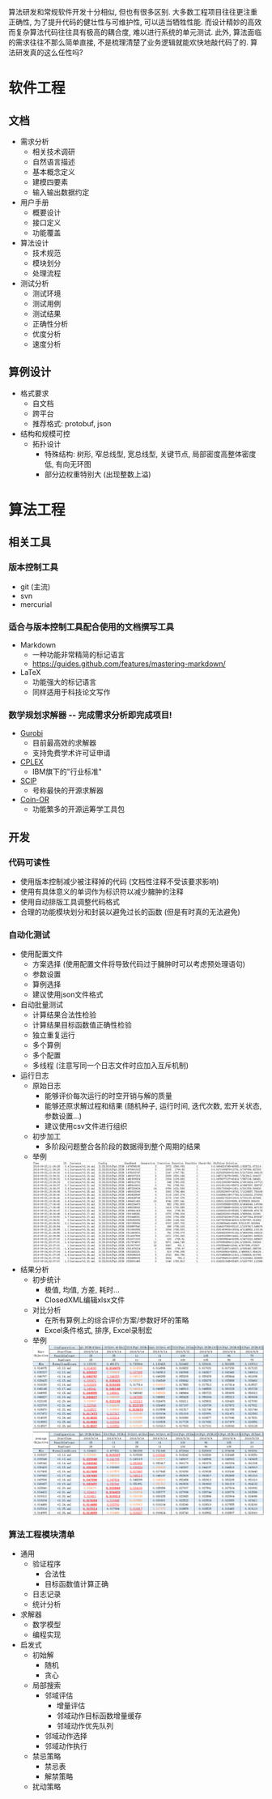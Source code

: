 算法研发和常规软件开发十分相似, 但也有很多区别.
大多数工程项目往往更注重正确性, 为了提升代码的健壮性与可维护性, 可以适当牺牲性能.
而设计精妙的高效而复杂算法代码往往具有极高的耦合度, 难以进行系统的单元测试.
此外, 算法面临的需求往往不那么简单直接, 不是梳理清楚了业务逻辑就能欢快地敲代码了的.
算法研发真的这么任性吗?



# 软件工程

## 文档

- 需求分析
  - 相关技术调研
  - 自然语言描述
  - 基本概念定义
  - 建模四要素
  - 输入输出数据约定
- 用户手册
  - 概要设计
  - 接口定义
  - 功能覆盖
- 算法设计
  - 技术规范
  - 模块划分
  - 处理流程
- 测试分析
  - 测试环境
  - 测试用例
  - 测试结果
  - 正确性分析
  - 优度分析
  - 速度分析


## 算例设计

- 格式要求
  - 自文档
  - 跨平台
  - 推荐格式: protobuf, json
- 结构和规模可控
  - 拓扑设计
    - 特殊结构: 树形, 窄总线型, 宽总线型, 关键节点, 局部密度高整体密度低, 有向无环图
    - 部分边权重特别大 (出现整数上溢)



# 算法工程

## 相关工具

### 版本控制工具

- git (主流)
- svn
- mercurial

### 适合与版本控制工具配合使用的文档撰写工具

- Markdown
  - 一种功能非常精简的标记语言
  - https://guides.github.com/features/mastering-markdown/
- LaTeX
  - 功能强大的标记语言
  - 同样适用于科技论文写作

### 数学规划求解器 -- 完成需求分析即完成项目!

- [Gurobi](http://www.gurobi.com/)
  - 目前最高效的求解器
  - 支持免费学术许可证申请
- [CPLEX](https://www.ibm.com/software/commerce/optimization/cplex-optimizer/)
  - IBM旗下的"行业标准"
- [SCIP](http://scip.zib.de/)
  - 号称最快的开源求解器
- [Coin-OR](https://projects.coin-or.org/Cbc)
  - 功能繁多的开源运筹学工具包


## 开发

### 代码可读性

- 使用版本控制减少被注释掉的代码 (文档性注释不受该要求影响)
- 使用有具体意义的单词作为标识符以减少臃肿的注释
- 使用自动排版工具调整代码格式
- 合理的功能模块划分和封装以避免过长的函数 (但是有时真的无法避免)

### 自动化测试

- 使用配置文件
  - 方案选择 (使用配置文件将导致代码过于臃肿时可以考虑预处理语句)
  - 参数设置
  - 算例选择
  - 建议使用json文件格式
- 自动批量测试
  - 计算结果合法性检验
  - 计算结果目标函数值正确性检验
  - 独立重复运行
  - 多个算例
  - 多个配置
  - 多线程 (注意写同一个日志文件时应加入互斥机制)
- 运行日志
  - 原始日志
    - 能够评价每次运行的时空开销与解的质量
    - 能够还原求解过程和结果 (随机种子, 运行时间, 迭代次数, 宏开关状态, 参数设置...)
    - 建议使用csv文件进行组织
  - 初步加工
    - 多阶段问题整合各阶段的数据得到整个周期的结果
  - 举例
    ![Log](4.SoftwareEngineering/RawLog.png)
- 结果分析
  - 初步统计
    - 极值, 均值, 方差, 耗时...
    - ClosedXML编辑xlsx文件
  - 对比分析
    - 在所有算例上的综合评价方案/参数好坏的策略
    - Excel条件格式, 排序, Excel录制宏
  - 举例
    ![Analysis](4.SoftwareEngineering/Statistics.png)

### 算法工程模块清单

- 通用
  - 验证程序
    - 合法性
    - 目标函数值计算正确
  - 日志记录
  - 统计分析
- 求解器
  - 数学模型
  - 编程实现
- 启发式
  - 初始解
    - 随机
    - 贪心
  - 局部搜索
    - 邻域评估
      - 增量评估
      - 邻域动作目标函数增量缓存
      - 邻域动作优先队列
    - 邻域动作选择
    - 邻域动作执行
  - 禁忌策略
    - 禁忌表
    - 解禁策略
  - 扰动策略
